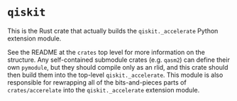 # `qiskit`

This is the Rust crate that actually builds the `qiskit._accelerate` Python extension module.

See the README at the `crates` top level for more information on the structure.
Any self-contained submodule crates (e.g. `qasm2`) can define their own `pymodule`, but they should compile only as an rlid, and this crate should then build them into the top-level `qiskit._accelerate`.
This module is also responsible for rewrapping all of the bits-and-pieces parts of `crates/accerelate` into the `qiskit._accelerate` extension module.
